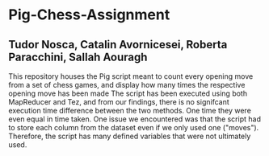 # Pig-Chess-Assignment
## Tudor Nosca, Catalin Avornicesei, Roberta Paracchini, Sallah Aouragh
This repository houses the Pig script meant to count every opening move from a set of chess games, and display how many times the respective opening move has been made
The script has been executed using both MapReducer and Tez, and from our findings, there is no signifcant execution time difference between the two methods. One time they were even equal in time taken.
One issue we encountered was that the script had to store each column from the dataset even if we only used one ("moves"). Therefore, the script has many defined variables that were not ultimately used.
